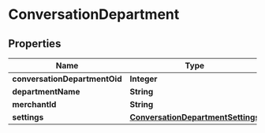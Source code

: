 
# ConversationDepartment

## Properties
Name | Type | Description | Notes
------------ | ------------- | ------------- | -------------
**conversationDepartmentOid** | **Integer** |  |  [optional]
**departmentName** | **String** |  |  [optional]
**merchantId** | **String** |  |  [optional]
**settings** | [**ConversationDepartmentSettings**](ConversationDepartmentSettings.md) |  |  [optional]



